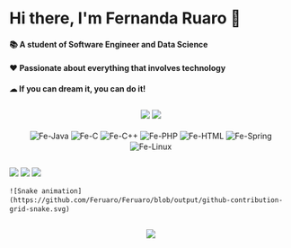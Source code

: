<H1> Hi there, I'm Fernanda Ruaro 👋</H1>
<div>
    <p>
        <H4> 📚 A student of Software Engineer and Data Science </H4>
        <H4> ❤ Passionate about everything that involves technology </H4>
        <H4> ☁ If you can dream it, you can do it! </H4>
    </p>
</div>

  ##

<div align="center">
    <img height="150em" src="https://github-readme-stats.vercel.app/api?username=Feruaro&show_icons=true&theme=dracula&include_all_commits=true&count_private=true"/>
    <img height="150em" src="https://github-readme-stats.vercel.app/api/top-langs/?username=Feruaro&layout=compact&langs_count=7&theme=dracula"/>
</div>

<div align="center" style="display: inline_block"><br>
    <img align="center" alt="Fe-Java" height="30" width="40" src="https://cdn.jsdelivr.net/gh/devicons/devicon/icons/java/java-original.svg" />
    <img align="center" alt="Fe-C" height="30" width="40" src="https://cdn.jsdelivr.net/gh/devicons/devicon/icons/c/c-original.svg" />
    <img align="center" alt="Fe-C++" height="30" width="40" src="https://cdn.jsdelivr.net/gh/devicons/devicon/icons/cplusplus/cplusplus-original.svg" />
    <img align="center" alt="Fe-PHP" height="30" width="40" src="https://cdn.jsdelivr.net/gh/devicons/devicon/icons/php/php-original.svg" />
    <img align="center" alt="Fe-HTML" height="30" width="40" src="https://cdn.jsdelivr.net/gh/devicons/devicon/icons/html5/html5-original.svg" />
    <img align="center" alt="Fe-Spring" height="30" width="40" src="https://cdn.jsdelivr.net/gh/devicons/devicon/icons/spring/spring-original-wordmark.svg" />
    <img align="center" alt="Fe-Linux" height="30" width="40" src="https://cdn.jsdelivr.net/gh/devicons/devicon/icons/linux/linux-original.svg" />  
</div>

  ##

<div> 
    <a href="https://www.linkedin.com/in/fernanda-ruaro/" target="_blank"><img src="https://img.shields.io/badge/-LinkedIn-%230077B5?style=for-the-badge&logo=linkedin&logoColor=white" target="_blank"></a> 
    <a href="https://www.instagram.com/ruarofe/" target="_blank"><img src="https://img.shields.io/badge/-Instagram-%23E4405F?style=for-the-badge&logo=instagram&logoColor=white" target="_blank"></a>
    <a href = "mailto:feayres26@gmail.com"><img src="https://img.shields.io/badge/-Gmail-%23333?style=for-the-badge&logo=gmail&logoColor=white" target="_blank"></a> 
 
    ![Snake animation](https://github.com/Feruaro/Feruaro/blob/output/github-contribution-grid-snake.svg)
 
</div>

  ##
  
<div align="center">
    <p align="center"> <img alingn="center" src="https://profile-counter.glitch.me/Feruaro/count.svg" /></p>
</div>


